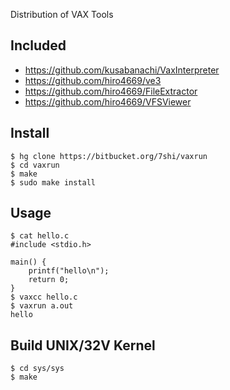 Distribution of VAX Tools

## Included

* https://github.com/kusabanachi/VaxInterpreter
* https://github.com/hiro4669/ve3
* https://github.com/hiro4669/FileExtractor
* https://github.com/hiro4669/VFSViewer

## Install

```
$ hg clone https://bitbucket.org/7shi/vaxrun
$ cd vaxrun
$ make
$ sudo make install
```

## Usage

```
$ cat hello.c
#include <stdio.h>

main() {
    printf("hello\n");
    return 0;
}
$ vaxcc hello.c
$ vaxrun a.out
hello
```

## Build UNIX/32V Kernel

```
$ cd sys/sys
$ make
```
